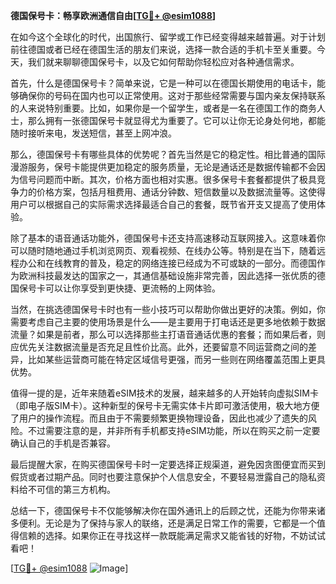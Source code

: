 **德国保号卡：畅享欧洲通信自由[[TG💪+ @esim1088](https://t.me/s/esim1088)]**

在如今这个全球化的时代，出国旅行、留学或工作已经变得越来越普遍。对于计划前往德国或者已经在德国生活的朋友们来说，选择一款合适的手机卡至关重要。今天，我们就来聊聊德国保号卡，以及它如何帮助你轻松应对各种通信需求。

首先，什么是德国保号卡？简单来说，它是一种可以在德国长期使用的电话卡，能够确保你的号码在国内也可以正常使用。这对于那些经常需要与国内亲友保持联系的人来说特别重要。比如，如果你是一个留学生，或者是一名在德国工作的商务人士，那么拥有一张德国保号卡就显得尤为重要了。它可以让你无论身处何地，都能随时接听来电，发送短信，甚至上网冲浪。

那么，德国保号卡有哪些具体的优势呢？首先当然是它的稳定性。相比普通的国际漫游服务，保号卡能提供更加稳定的服务质量，无论是通话还是数据传输都不会因为信号问题而中断。其次，价格方面也相对实惠。很多保号卡套餐都提供了极具竞争力的价格方案，包括月租费用、通话分钟数、短信数量以及数据流量等。这使得用户可以根据自己的实际需求选择最适合自己的套餐，既节省开支又提高了使用体验。

除了基本的语音通话功能外，德国保号卡还支持高速移动互联网接入。这意味着你可以随时随地通过手机浏览网页、观看视频、在线办公等。特别是在当下，随着远程办公和在线教育的普及，稳定的网络连接已经成为不可或缺的一部分。而德国作为欧洲科技最发达的国家之一，其通信基础设施非常完善，因此选择一张优质的德国保号卡可以让你享受到更快捷、更流畅的上网体验。

当然，在挑选德国保号卡时也有一些小技巧可以帮助你做出更好的决策。例如，你需要考虑自己主要的使用场景是什么——是主要用于打电话还是更多地依赖于数据流量？如果是前者，那么可以选择那些主打语音通话优惠的套餐；而如果后者，则应优先关注数据流量是否充足且性价比高。此外，还要留意不同运营商之间的差异，比如某些运营商可能在特定区域信号更强，而另一些则在网络覆盖范围上更具优势。

值得一提的是，近年来随着eSIM技术的发展，越来越多的人开始转向虚拟SIM卡（即电子版SIM卡）。这种新型的保号卡无需实体卡片即可激活使用，极大地方便了用户的操作流程。而且由于不需要频繁更换物理设备，因此也减少了遗失的风险。不过需要注意的是，并非所有手机都支持eSIM功能，所以在购买之前一定要确认自己的手机是否兼容。

最后提醒大家，在购买德国保号卡时一定要选择正规渠道，避免因贪图便宜而买到假货或者过期产品。同时也要注意保护个人信息安全，不要轻易泄露自己的隐私资料给不可信的第三方机构。

总结一下，德国保号卡不仅能够解决你在国外通讯上的后顾之忧，还能为你带来诸多便利。无论是为了保持与家人的联络，还是满足日常工作的需要，它都是一个值得信赖的选择。如果你正在寻找这样一款既能满足需求又能省钱的好物，不妨试试看吧！

[[TG💪+ @esim1088](https://t.me/s/esim1088) ![Image](https://i.postimg.cc/4NQfJmqS/Snipaste-2025-05-13-00-14-12.png)]